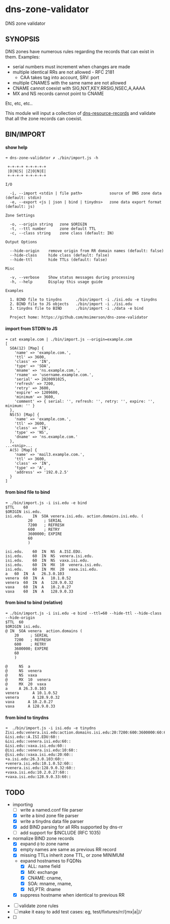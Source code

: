 # dns-zone-validator

DNS zone validator


## SYNOPSIS

DNS zones have numerous rules regarding the records that can exist in them. Examples:

- serial numbers must increment when changes are made
- multiple identical RRs are not allowed - RFC 2181
    - CAA takes tag into account, SRV: port
- multiple CNAMES with the same name are not allowed
- CNAME cannot coexist with SIG,NXT,KEY,RRSIG,NSEC,A,AAAA
- MX and NS records cannot point to CNAME

Etc, etc, etc..

This module will input a collection of [dns-resource-records](https://github.com/msimerson/dns-resource-record) and validate that all the zone records can coexist.


## BIN/IMPORT

#### show help

````
➜ dns-zone-validator ✗ ./bin/import.js -h

 +-+-+-+ +-+-+-+-+
 |D|N|S| |Z|O|N|E|
 +-+-+-+ +-+-+-+-+

I/O

  -i, --import <stdin | file path>            source of DNS zone data (default: stdin) 
  -e, --export <js | json | bind | tinydns>   zone data export format (default: js)    

Zone Settings

  -o, --origin string   zone $ORIGIN             
  -t, --ttl number      zone default TTL         
  -c, --class string    zone class (default: IN) 

Output Options

  --hide-origin    remove origin from RR domain names (default: false) 
  --hide-class     hide class (default: false)                         
  --hide-ttl       hide TTLs (default: false)                          

Misc

  -v, --verbose    Show status messages during processing 
  -h, --help       Display this usage guide               

Examples

  1. BIND file to tinydns      ./bin/import -i ./isi.edu -e tinydns 
  2. BIND file to JS objects   ./bin/import -i ./isi.edu            
  3. tinydns file to BIND      ./bin/import -i ./data -e bind       

  Project home: https://github.com/msimerson/dns-zone-validator 
````


#### import from STDIN to JS

````
➜ cat example.com | ./bin/import.js --origin=example.com
[
  SOA(12) [Map] {
    'name' => 'example.com.',
    'ttl' => 3600,
    'class' => 'IN',
    'type' => 'SOA',
    'mname' => 'ns.example.com.',
    'rname' => 'username.example.com.',
    'serial' => 2020091025,
    'refresh' => 7200,
    'retry' => 3600,
    'expire' => 1209600,
    'minimum' => 3600,
    'comment' => { serial: '', refresh: '', retry: '', expire: '', minimum: '' }
  },
  NS(5) [Map] {
    'name' => 'example.com.',
    'ttl' => 3600,
    'class' => 'IN',
    'type' => 'NS',
    'dname' => 'ns.example.com.'
  },
...<snip>...
  A(5) [Map] {
    'name' => 'mail3.example.com.',
    'ttl' => 3600,
    'class' => 'IN',
    'type' => 'A',
    'address' => '192.0.2.5'
  }
]
````

#### from bind file to bind

````
➜ ./bin/import.js -i isi.edu -e bind
$TTL    60
$ORIGIN isi.edu.
isi.edu.    IN  SOA venera.isi.edu. action.domains.isi.edu. (
          20     ; SERIAL
          7200   ; REFRESH
          600    ; RETRY
          3600000; EXPIRE
          60
          )

isi.edu.    60  IN  NS  A.ISI.EDU.
isi.edu.    60  IN  NS  venera.isi.edu.
isi.edu.    60  IN  NS  vaxa.isi.edu.
isi.edu.    60  IN  MX  10  venera.isi.edu.
isi.edu.    60  IN  MX  20  vaxa.isi.edu.
a   60  IN  A   26.3.0.103
venera  60  IN  A   10.1.0.52
venera  60  IN  A   128.9.0.32
vaxa    60  IN  A   10.2.0.27
vaxa    60  IN  A   128.9.0.33
````

#### from bind to bind (relative)

````
➜ ./bin/import.js -i isi.edu -e bind --ttl=60 --hide-ttl --hide-class --hide-origin
$TTL  60
$ORIGIN isi.edu.
@ IN  SOA venera  action.domains (
    20     ; SERIAL
    7200   ; REFRESH
    600    ; RETRY
    3600000; EXPIRE
    60
    )

@     NS  a
@     NS  venera
@     NS  vaxa
@     MX  10  venera
@     MX  20  vaxa
a     A 26.3.0.103
venera      A 10.1.0.52
venera      A 128.9.0.32
vaxa      A 10.2.0.27
vaxa      A 128.9.0.33
````


#### from bind to tinydns

````
➜  ./bin/import.js -i isi.edu -e tinydns
Zisi.edu:venera.isi.edu:action.domains.isi.edu:20:7200:600:3600000:60:60::
&isi.edu::A.ISI.EDU:60::
&isi.edu::venera.isi.edu:60::
&isi.edu::vaxa.isi.edu:60::
@isi.edu::venera.isi.edu:10:60::
@isi.edu::vaxa.isi.edu:20:60::
+a.isi.edu:26.3.0.103:60::
+venera.isi.edu:10.1.0.52:60::
+venera.isi.edu:128.9.0.32:60::
+vaxa.isi.edu:10.2.0.27:60::
+vaxa.isi.edu:128.9.0.33:60::
````

## TODO

- importing
    - [ ] write a named.conf file parser
    - [x] write a bind zone file parser
    - [x] write a tinydns data file parser
    - [x] add BIND parsing for all RRs supported by dns-rr
    - [ ] add support for $INCLUDE (RFC 1035)
- normalize BIND zone records
    - [x] expand `@` to zone name
    - [x] empty names are same as previous RR record
    - [x] missing TTLs inherit zone TTL, or zone MINIMUM
    - expand hostnames to FQDNs
        - [x] ALL: name field
        - [x] MX: exchange
        - [x] CNAME: cname,
        - [x] SOA: mname, rname,
        - [x] NS,PTR: dname
    - [x] suppress hostname when identical to previous RR
- [ ] validate zone rules
- [ ] make it easy to add test cases: eg, test/fixtures/rr/{mx|a|*}/*
- [ ] 